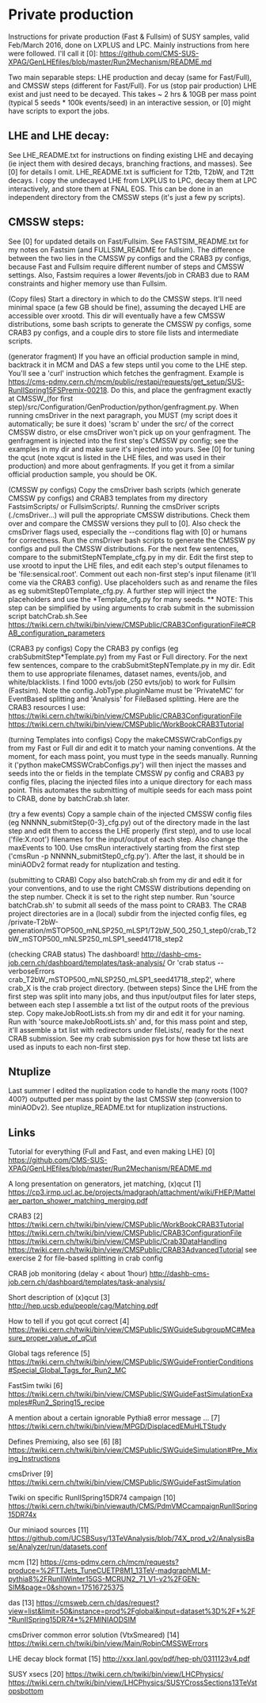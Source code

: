 # Private production
Instructions for private production (Fast & Fullsim) of SUSY samples, valid Feb/March 2016, done on LXPLUS and LPC.
Mainly instructions from here were followed. I'll call it [0]:
https://github.com/CMS-SUS-XPAG/GenLHEfiles/blob/master/Run2Mechanism/README.md

Two main separable steps: LHE production and decay (same for Fast/Full), and CMSSW steps (different for Fast/Full). For us (stop pair production) LHE exist and just need to be decayed. This takes ~ 2 hrs & 10GB per mass point (typical 5 seeds * 100k events/seed) in an interactive session, or [0] might have scripts to export the jobs.

## LHE and LHE decay:
See LHE_README.txt for instructions on finding existing LHE and decaying (ie inject them with desired decays, branching fractions, and masses). See [0] for details I omit. LHE_README.txt is sufficient for T2tb, T2bW, and T2tt decays. I copy the undecayed LHE from LXPLUS to LPC, decay them at LPC interactively, and store them at FNAL EOS. This can be done in an independent directory from the CMSSW steps (it's just a few py scripts).

## CMSSW steps:
See [0] for updated details on Fast/Fullsim. See FASTSIM_README.txt for my notes on Fastsim (and FULLSIM_README for fullsim). The difference between the two lies in the CMSSW py configs and the CRAB3 py configs, because Fast and Fullsim require different number of steps and CMSSW settings. Also, Fastsim requires a lower #events/job in CRAB3 due to RAM constraints and higher memory use than Fullsim.

(Copy files) Start a directory in which to do the CMSSW steps. It'll need minimal space (a few GB should be fine), assuming the decayed LHE are accessible over xrootd. This dir will eventually have a few CMSSW distributions, some bash scripts to generate the CMSSW py configs, some CRAB3 py configs, and a couple dirs to store file lists and intermediate scripts.

(generator fragment) If you have an official production sample in mind, backtrack it in MCM and DAS a few steps until you come to the LHE step. You'll see a 'curl' instruction which fetches the genfragment. Example is https://cms-pdmv.cern.ch/mcm/public/restapi/requests/get_setup/SUS-RunIISpring15FSPremix-00218. 
Do this, and place the genfragment exactly at CMSSW_(for first step)/src/Configuration/GenProduction/python/genfragment.py. When running cmsDriver in the next paragraph, you MUST (my script does it automatically; be sure it does) 'scram b' under the src/ of the correct CMSSW distro, or else cmsDriver won't pick up on your genfragment. The genfragment is injected into the first step's CMSSW py config; see the examples in my dir and make sure it's injected into yours. See [0] for tuning the qcut (note xqcut is listed in the LHE files, and was used in their production) and more about genfragments. If you get it from a similar official production sample, you should be OK. 

(CMSSW py configs) Copy the cmsDriver bash scripts (which generate CMSSW py configs) and CRAB3 templates from my directory FastsimScripts/ or FullsimScripts/. Running the cmsDriver scripts (./cmsDriver...) will pull the appropriate CMSSW distributions. Check them over and compare the CMSSW versions they pull to [0]. Also check the cmsDriver flags used, especially the --conditions flag with [0] or humans for correctness. Run the cmsDriver bash scripts to generate the CMSSW py configs and pull the CMSSW distributions. For the next few sentences, compare to the submitStepNTemplate_cfg.py in my dir. Edit the first step to use xrootd to input the LHE files, and edit each step's output filenames to be 'file:sensical.root'. Comment out each non-first step's input filename (it'll come via the CRAB3 config). Use placeholders such as <mSTOP> and rename the files as eg submitStep0Template_cfg.py. A further step will inject the placeholders and use the *Template_cfg.py for many seeds.
** NOTE: This step can be simplified by using arguments to crab submit in the submission script batchCrab.sh.See https://twiki.cern.ch/twiki/bin/view/CMSPublic/CRAB3ConfigurationFile#CRAB_configuration_parameters

(CRAB3 py configs) Copy the CRAB3 py configs (eg crabSubmitStep*Template.py) from my Fast or Full directory. For the next few sentences, compare to the crabSubmitStepNTemplate.py in my dir. Edit them to use appropriate filenames, dataset names, events/job, and white/blacklists. I find 1000 evts/job (250 evts/job) to work for Fullsim (Fastsim). Note the config.JobType.pluginName must be 'PrivateMC' for EventBased splitting and 'Analysis' for FileBased splitting. Here are the CRAB3 resources I use:
https://twiki.cern.ch/twiki/bin/view/CMSPublic/CRAB3ConfigurationFile
https://twiki.cern.ch/twiki/bin/view/CMSPublic/WorkBookCRAB3Tutorial

(turning Templates into configs) Copy the makeCMSSWCrabConfigs.py from my Fast or Full dir and edit it to match your naming conventions. At the moment, for each mass point, you must type in the seeds manually. Running it ('python makeCMSSWCrabConfigs.py')  will then inject the masses and seeds into the <mSTOP> or <seed> fields in the template CMSSW py config and CRAB3 py config files, placing the injected files into a unique directory for each mass point. This automates the submitting of multiple seeds for each mass point to CRAB, done by batchCrab.sh later. 


(try a few events) Copy a sample chain of the injected CMSSW config files (eg NNNNN_submitStep{0-3}_cfg.py) out of the directory made in the last step and edit them to access the LHE properly (first step), and to use local ('file:X.root') filenames for the input/output of each step. Also change the maxEvents to 100. Use cmsRun interactively starting from the first step ('cmsRun -p NNNNN_submitStep0_cfg.py'). After the last, it should be in miniAODv2 format ready for ntuplization and testing. 

(submitting to CRAB) Copy also batchCrab.sh from my dir and edit it for your conventions, and to use the right CMSSW distributions depending on the step number. Check it is set to the right step number. Run 'source batchCrab.sh' to submit all seeds of the mass point to CRAB3. The CRAB project directories are in a (local) subdir from the injected config files, eg
/private-T2bW-generation/mSTOP500_mNLSP250_mLSP1/T2bW_500_250_1_step0/crab_T2bW_mSTOP500_mNLSP250_mLSP1_seed41718_step2

(checking CRAB status)
The dashboard!
http://dashb-cms-job.cern.ch/dashboard/templates/task-analysis/
Or 'crab status --verboseErrors crab_T2bW_mSTOP500_mNLSP250_mLSP1_seed41718_step2', where crab_X is the crab project directory. 
(between steps) Since the LHE from the first step was split into many jobs, and thus input/output files for later steps, between each step I assemble a txt list of the output roots of the previous step. Copy makeJobRootLists.sh from my dir and edit it for your naming. Run with 'source makeJobRootLists.sh' and, for this mass point and step, it'll assemble a txt list with redirectors under fileLists/, ready for the next CRAB submission. See my crab submission pys for how these txt lists are used as inputs to each non-first step. 

## Ntuplize
Last summer I edited the nuplization code to handle the many roots (100? 400?) outputted per mass point by the last CMSSW step (conversion to miniAODv2). See ntuplize_README.txt for ntuplization instructions.

## Links
Tutorial for everything (Full and Fast, and even making LHE)
[0] https://github.com/CMS-SUS-XPAG/GenLHEfiles/blob/master/Run2Mechanism/README.md

A long presentation on generators, jet matching, (x)qcut
[1] https://cp3.irmp.ucl.ac.be/projects/madgraph/attachment/wiki/FHEP/Mattelaer_parton_shower_matching_merging.pdf

CRAB3
[2] https://twiki.cern.ch/twiki/bin/view/CMSPublic/WorkBookCRAB3Tutorial
    https://twiki.cern.ch/twiki/bin/view/CMSPublic/CRAB3ConfigurationFile
    https://twiki.cern.ch/twiki/bin/view/CMSPublic/Crab3DataHandling
    https://twiki.cern.ch/twiki/bin/view/CMSPublic/CRAB3AdvancedTutorial
	see exercise 2 for file-based splitting in crab config

CRAB job monitoring (delay < about 1hour)
http://dashb-cms-job.cern.ch/dashboard/templates/task-analysis/

Short description of (x)qcut
[3] http://hep.ucsb.edu/people/cag/Matching.pdf

How to tell if you got qcut correct
[4] https://twiki.cern.ch/twiki/bin/view/CMSPublic/SWGuideSubgroupMC#Measure_proper_value_of_qCut

Global tags reference
[5] https://twiki.cern.ch/twiki/bin/view/CMSPublic/SWGuideFrontierConditions#Special_Global_Tags_for_Run2_MC

FastSim twiki
[6] https://twiki.cern.ch/twiki/bin/view/CMSPublic/SWGuideFastSimulationExamples#Run2_Spring15_recipe

A mention about a certain ignorable Pythia8 error message ... 
[7] https://twiki.cern.ch/twiki/bin/view/MPGD/DisplacedEMuHLTStudy

Defines Premixing, also see [6]
[8] https://twiki.cern.ch/twiki/bin/view/CMSPublic/SWGuideSimulation#Pre_Mixing_Instructions

cmsDriver
[9] https://twiki.cern.ch/twiki/bin/view/CMSPublic/SWGuideFastSimulation

Twiki on specific RunIISpring15DR74 campaign
[10] https://twiki.cern.ch/twiki/bin/viewauth/CMS/PdmVMCcampaignRunIISpring15DR74x

Our miniaod sources
[11] https://github.com/UCSBSusy/13TeVAnalysis/blob/74X_prod_v2/AnalysisBase/Analyzer/run/datasets.conf

mcm
[12] https://cms-pdmv.cern.ch/mcm/requests?produce=%2FTTJets_TuneCUETP8M1_13TeV-madgraphMLM-pythia8%2FRunIIWinter15GS-MCRUN2_71_V1-v2%2FGEN-SIM&page=0&shown=17516725375

das
[13] https://cmsweb.cern.ch/das/request?view=list&limit=50&instance=prod%2Fglobal&input=dataset%3D%2F*%2F*RunIISpring15DR74*%2FMINIAODSIM

cmsDriver common error solution (VtxSmeared)
[14] https://twiki.cern.ch/twiki/bin/view/Main/RobinCMSSWErrors

LHE decay block format
[15] http://xxx.lanl.gov/pdf/hep-ph/0311123v4.pdf

SUSY xsecs
[20]
https://twiki.cern.ch/twiki/bin/view/LHCPhysics/
https://twiki.cern.ch/twiki/bin/view/LHCPhysics/SUSYCrossSections13TeVstopsbottom
